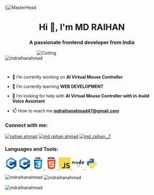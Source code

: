 [![MasterHead](https://media.tenor.com/CzdMW7wnLn8AAAAC/coding.gif)
<h1 align="center">Hi 👋, I'm MD RAIHAN</h1>
<h3 align="center">A passionate frontend developer from India</h3>
<img align="right" alt="Coding" width="400" src="https://granroyalleigarape.com.br/wp-content/uploads/2021/05/programmer.gif">

<p align="left"> <img src="https://komarev.com/ghpvc/?username=mdraihanahmad&label=Profile%20views&color=0e75b6&style=flat" alt="mdraihanahmad" /> </p>

<p align="left"> <a href="https://twitter.com/" target="blank"><img src="https://img.shields.io/twitter/follow/?logo=twitter&style=for-the-badge" alt="" /></a> </p>

- 🔭 I’m currently working on **AI Virtual Mouse Controller**

- 🌱 I’m currently learning **WEB DEVELOPMENT**

- 🤝 I’m looking for help with **AI Virtual Mouse Controller with in-build Voice Assistant**

- 📫 How to reach me **mdraihanahmad47@gmail.com**

<h3 align="left">Connect with me:</h3>
<p align="left">
<a href="https://linkedin.com/in/raihan ahmad" target="blank"><img align="center" src="https://raw.githubusercontent.com/rahuldkjain/github-profile-readme-generator/master/src/images/icons/Social/linked-in-alt.svg" alt="raihan ahmad" height="30" width="40" /></a>
<a href="https://kaggle.com/md raihan ahmad" target="blank"><img align="center" src="https://raw.githubusercontent.com/rahuldkjain/github-profile-readme-generator/master/src/images/icons/Social/kaggle.svg" alt="md raihan ahmad" height="30" width="40" /></a>
<a href="https://instagram.com/md_raihan._7" target="blank"><img align="center" src="https://raw.githubusercontent.com/rahuldkjain/github-profile-readme-generator/master/src/images/icons/Social/instagram.svg" alt="md_raihan._7" height="30" width="40" /></a>
</p>

<h3 align="left">Languages and Tools:</h3>
<p align="left"> <a href="https://www.cprogramming.com/" target="_blank" rel="noreferrer"> <img src="https://raw.githubusercontent.com/devicons/devicon/master/icons/c/c-original.svg" alt="c" width="40" height="40"/> </a> <a href="https://www.w3schools.com/cpp/" target="_blank" rel="noreferrer"> <img src="https://raw.githubusercontent.com/devicons/devicon/master/icons/cplusplus/cplusplus-original.svg" alt="cplusplus" width="40" height="40"/> </a> <a href="https://www.w3schools.com/css/" target="_blank" rel="noreferrer"> <img src="https://raw.githubusercontent.com/devicons/devicon/master/icons/css3/css3-original-wordmark.svg" alt="css3" width="40" height="40"/> </a> <a href="https://www.w3.org/html/" target="_blank" rel="noreferrer"> <img src="https://raw.githubusercontent.com/devicons/devicon/master/icons/html5/html5-original-wordmark.svg" alt="html5" width="40" height="40"/> </a> <a href="https://developer.mozilla.org/en-US/docs/Web/JavaScript" target="_blank" rel="noreferrer"> <img src="https://raw.githubusercontent.com/devicons/devicon/master/icons/javascript/javascript-original.svg" alt="javascript" width="40" height="40"/> </a> <a href="https://nodejs.org" target="_blank" rel="noreferrer"> <img src="https://raw.githubusercontent.com/devicons/devicon/master/icons/nodejs/nodejs-original-wordmark.svg" alt="nodejs" width="40" height="40"/> </a> <a href="https://www.python.org" target="_blank" rel="noreferrer"> <img src="https://raw.githubusercontent.com/devicons/devicon/master/icons/python/python-original.svg" alt="python" width="40" height="40"/> </a> </p>

<p><img align="left" src="https://github-readme-stats.vercel.app/api/top-langs?username=mdraihanahmad&show_icons=true&locale=en&layout=compact" alt="mdraihanahmad" /></p>

<p>&nbsp;<img align="center" src="https://github-readme-stats.vercel.app/api?username=mdraihanahmad&show_icons=true&locale=en" alt="mdraihanahmad" /></p>

<p><img align="center" src="https://github-readme-streak-stats.herokuapp.com/?user=mdraihanahmad&" alt="mdraihanahmad" /></p>
